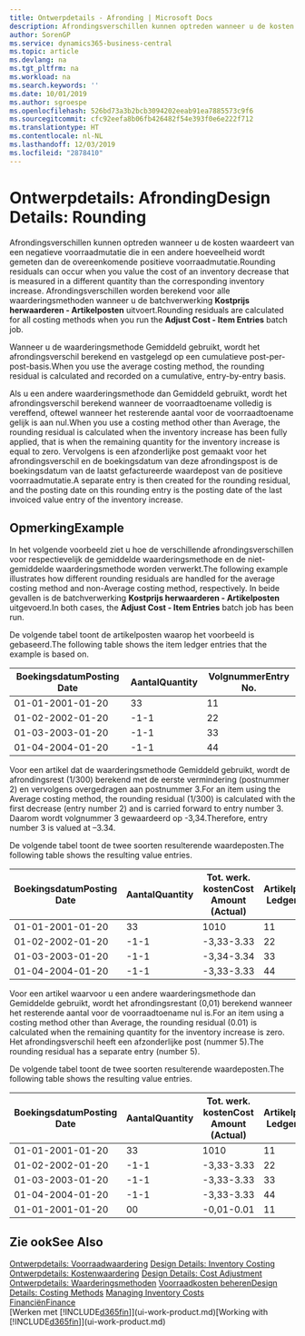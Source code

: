 ```yaml
---
title: Ontwerpdetails - Afronding | Microsoft Docs
description: Afrondingsverschillen kunnen optreden wanneer u de kosten waardeert van een negatieve voorraadmutatie die in een andere hoeveelheid wordt gemeten dan de overeenkomende positieve voorraadmutatie. Afrondingsverschillen worden berekend voor alle waarderingsmethoden wanneer u de batchverwerking **Kostprijs herwaarderen - Artikelposten** uitvoert.
author: SorenGP
ms.service: dynamics365-business-central
ms.topic: article
ms.devlang: na
ms.tgt_pltfrm: na
ms.workload: na
ms.search.keywords: ''
ms.date: 10/01/2019
ms.author: sgroespe
ms.openlocfilehash: 526bd73a3b2bcb3094202eeab91ea7885573c9f6
ms.sourcegitcommit: cfc92eefa8b06fb426482f54e393f0e6e222f712
ms.translationtype: HT
ms.contentlocale: nl-NL
ms.lasthandoff: 12/03/2019
ms.locfileid: "2878410"
---
```

# <a name="design-details-rounding"></a><span data-ttu-id="d87e4-104">Ontwerpdetails: Afronding</span><span class="sxs-lookup"><span data-stu-id="d87e4-104">Design Details: Rounding</span></span>
<span data-ttu-id="d87e4-105">Afrondingsverschillen kunnen optreden wanneer u de kosten waardeert van een negatieve voorraadmutatie die in een andere hoeveelheid wordt gemeten dan de overeenkomende positieve voorraadmutatie.</span><span class="sxs-lookup"><span data-stu-id="d87e4-105">Rounding residuals can occur when you value the cost of an inventory decrease that is measured in a different quantity than the corresponding inventory increase.</span></span> <span data-ttu-id="d87e4-106">Afrondingsverschillen worden berekend voor alle waarderingsmethoden wanneer u de batchverwerking **Kostprijs herwaarderen - Artikelposten** uitvoert.</span><span class="sxs-lookup"><span data-stu-id="d87e4-106">Rounding residuals are calculated for all costing methods when you run the **Adjust Cost - Item Entries** batch job.</span></span>  

 <span data-ttu-id="d87e4-107">Wanneer u de waarderingsmethode Gemiddeld gebruikt, wordt het afrondingsverschil berekend en vastgelegd op een cumulatieve post-per-post-basis.</span><span class="sxs-lookup"><span data-stu-id="d87e4-107">When you use the average costing method, the rounding residual is calculated and recorded on a cumulative, entry-by-entry basis.</span></span>  

 <span data-ttu-id="d87e4-108">Als u een andere waarderingsmethode dan Gemiddeld gebruikt, wordt het afrondingsverschil berekend wanneer de voorraadtoename volledig is vereffend, oftewel wanneer het resterende aantal voor de voorraadtoename gelijk is aan nul.</span><span class="sxs-lookup"><span data-stu-id="d87e4-108">When you use a costing method other than Average, the rounding residual is calculated when the inventory increase has been fully applied, that is when the remaining quantity for the inventory increase is equal to zero.</span></span> <span data-ttu-id="d87e4-109">Vervolgens is een afzonderlijke post gemaakt voor het afrondingsverschil en de boekingsdatum van deze afrondingspost is de boekingsdatum van de laatst gefactureerde waardepost van de positieve voorraadmutatie.</span><span class="sxs-lookup"><span data-stu-id="d87e4-109">A separate entry is then created for the rounding residual, and the posting date on this rounding entry is the posting date of the last invoiced value entry of the inventory increase.</span></span>  

## <a name="example"></a><span data-ttu-id="d87e4-110">Opmerking</span><span class="sxs-lookup"><span data-stu-id="d87e4-110">Example</span></span>  
 <span data-ttu-id="d87e4-111">In het volgende voorbeeld ziet u hoe de verschillende afrondingsverschillen voor respectievelijk de gemiddelde waarderingsmethode en de niet-gemiddelde waarderingsmethode worden verwerkt.</span><span class="sxs-lookup"><span data-stu-id="d87e4-111">The following example illustrates how different rounding residuals are handled for the average costing method and non-Average costing method, respectively.</span></span> <span data-ttu-id="d87e4-112">In beide gevallen is de batchverwerking **Kostprijs herwaarderen - Artikelposten** uitgevoerd.</span><span class="sxs-lookup"><span data-stu-id="d87e4-112">In both cases, the **Adjust Cost - Item Entries** batch job has been run.</span></span>  

 <span data-ttu-id="d87e4-113">De volgende tabel toont de artikelposten waarop het voorbeeld is gebaseerd.</span><span class="sxs-lookup"><span data-stu-id="d87e4-113">The following table shows the item ledger entries that the example is based on.</span></span>  

|<span data-ttu-id="d87e4-114">Boekingsdatum</span><span class="sxs-lookup"><span data-stu-id="d87e4-114">Posting Date</span></span>|<span data-ttu-id="d87e4-115">Aantal</span><span class="sxs-lookup"><span data-stu-id="d87e4-115">Quantity</span></span>|<span data-ttu-id="d87e4-116">Volgnummer</span><span class="sxs-lookup"><span data-stu-id="d87e4-116">Entry No.</span></span>|  
|------------------|--------------|---------------|  
|<span data-ttu-id="d87e4-117">01-01-20</span><span class="sxs-lookup"><span data-stu-id="d87e4-117">01-01-20</span></span>|<span data-ttu-id="d87e4-118">3</span><span class="sxs-lookup"><span data-stu-id="d87e4-118">3</span></span>|<span data-ttu-id="d87e4-119">1</span><span class="sxs-lookup"><span data-stu-id="d87e4-119">1</span></span>|  
|<span data-ttu-id="d87e4-120">01-02-20</span><span class="sxs-lookup"><span data-stu-id="d87e4-120">02-01-20</span></span>|<span data-ttu-id="d87e4-121">-1</span><span class="sxs-lookup"><span data-stu-id="d87e4-121">-1</span></span>|<span data-ttu-id="d87e4-122">2</span><span class="sxs-lookup"><span data-stu-id="d87e4-122">2</span></span>|  
|<span data-ttu-id="d87e4-123">01-03-20</span><span class="sxs-lookup"><span data-stu-id="d87e4-123">03-01-20</span></span>|<span data-ttu-id="d87e4-124">-1</span><span class="sxs-lookup"><span data-stu-id="d87e4-124">-1</span></span>|<span data-ttu-id="d87e4-125">3</span><span class="sxs-lookup"><span data-stu-id="d87e4-125">3</span></span>|  
|<span data-ttu-id="d87e4-126">01-04-20</span><span class="sxs-lookup"><span data-stu-id="d87e4-126">04-01-20</span></span>|<span data-ttu-id="d87e4-127">-1</span><span class="sxs-lookup"><span data-stu-id="d87e4-127">-1</span></span>|<span data-ttu-id="d87e4-128">4</span><span class="sxs-lookup"><span data-stu-id="d87e4-128">4</span></span>|  

 <span data-ttu-id="d87e4-129">Voor een artikel dat de waarderingsmethode Gemiddeld gebruikt, wordt de afrondingsrest (1/300) berekend met de eerste vermindering (postnummer 2) en vervolgens overgedragen aan postnummer 3.</span><span class="sxs-lookup"><span data-stu-id="d87e4-129">For an item using the Average costing method, the rounding residual (1/300) is calculated with the first decrease (entry number 2) and is carried forward to entry number 3.</span></span> <span data-ttu-id="d87e4-130">Daarom wordt volgnummer 3 gewaardeerd op -3,34.</span><span class="sxs-lookup"><span data-stu-id="d87e4-130">Therefore, entry number 3 is valued at –3.34.</span></span>  

 <span data-ttu-id="d87e4-131">De volgende tabel toont de twee soorten resulterende waardeposten.</span><span class="sxs-lookup"><span data-stu-id="d87e4-131">The following table shows the resulting value entries.</span></span>  

|<span data-ttu-id="d87e4-132">Boekingsdatum</span><span class="sxs-lookup"><span data-stu-id="d87e4-132">Posting Date</span></span>|<span data-ttu-id="d87e4-133">Aantal</span><span class="sxs-lookup"><span data-stu-id="d87e4-133">Quantity</span></span>|<span data-ttu-id="d87e4-134">Tot. werk. kosten</span><span class="sxs-lookup"><span data-stu-id="d87e4-134">Cost Amount (Actual)</span></span>|<span data-ttu-id="d87e4-135">Artikelpostnr.</span><span class="sxs-lookup"><span data-stu-id="d87e4-135">Item Ledger Entry No.</span></span>|<span data-ttu-id="d87e4-136">Volgnummer</span><span class="sxs-lookup"><span data-stu-id="d87e4-136">Entry No.</span></span>|  
|------------------|--------------|----------------------------|---------------------------|---------------|  
|<span data-ttu-id="d87e4-137">01-01-20</span><span class="sxs-lookup"><span data-stu-id="d87e4-137">01-01-20</span></span>|<span data-ttu-id="d87e4-138">3</span><span class="sxs-lookup"><span data-stu-id="d87e4-138">3</span></span>|<span data-ttu-id="d87e4-139">10</span><span class="sxs-lookup"><span data-stu-id="d87e4-139">10</span></span>|<span data-ttu-id="d87e4-140">1</span><span class="sxs-lookup"><span data-stu-id="d87e4-140">1</span></span>|<span data-ttu-id="d87e4-141">1</span><span class="sxs-lookup"><span data-stu-id="d87e4-141">1</span></span>|  
|<span data-ttu-id="d87e4-142">01-02-20</span><span class="sxs-lookup"><span data-stu-id="d87e4-142">02-01-20</span></span>|<span data-ttu-id="d87e4-143">-1</span><span class="sxs-lookup"><span data-stu-id="d87e4-143">-1</span></span>|<span data-ttu-id="d87e4-144">-3,33</span><span class="sxs-lookup"><span data-stu-id="d87e4-144">-3.33</span></span>|<span data-ttu-id="d87e4-145">2</span><span class="sxs-lookup"><span data-stu-id="d87e4-145">2</span></span>|<span data-ttu-id="d87e4-146">2</span><span class="sxs-lookup"><span data-stu-id="d87e4-146">2</span></span>|  
|<span data-ttu-id="d87e4-147">01-03-20</span><span class="sxs-lookup"><span data-stu-id="d87e4-147">03-01-20</span></span>|<span data-ttu-id="d87e4-148">-1</span><span class="sxs-lookup"><span data-stu-id="d87e4-148">-1</span></span>|<span data-ttu-id="d87e4-149">-3,34</span><span class="sxs-lookup"><span data-stu-id="d87e4-149">-3.34</span></span>|<span data-ttu-id="d87e4-150">3</span><span class="sxs-lookup"><span data-stu-id="d87e4-150">3</span></span>|<span data-ttu-id="d87e4-151">3</span><span class="sxs-lookup"><span data-stu-id="d87e4-151">3</span></span>|  
|<span data-ttu-id="d87e4-152">01-04-20</span><span class="sxs-lookup"><span data-stu-id="d87e4-152">04-01-20</span></span>|<span data-ttu-id="d87e4-153">-1</span><span class="sxs-lookup"><span data-stu-id="d87e4-153">-1</span></span>|<span data-ttu-id="d87e4-154">-3,33</span><span class="sxs-lookup"><span data-stu-id="d87e4-154">-3.33</span></span>|<span data-ttu-id="d87e4-155">4</span><span class="sxs-lookup"><span data-stu-id="d87e4-155">4</span></span>|<span data-ttu-id="d87e4-156">4</span><span class="sxs-lookup"><span data-stu-id="d87e4-156">4</span></span>|  

 <span data-ttu-id="d87e4-157">Voor een artikel waarvoor u een andere waarderingsmethode dan Gemiddelde gebruikt, wordt het afrondingsrestant (0,01) berekend wanneer het resterende aantal voor de voorraadtoename nul is.</span><span class="sxs-lookup"><span data-stu-id="d87e4-157">For an item using a costing method other than Average, the rounding residual (0.01) is calculated when the remaining quantity for the inventory increase is zero.</span></span> <span data-ttu-id="d87e4-158">Het afrondingsverschil heeft een afzonderlijke post (nummer 5).</span><span class="sxs-lookup"><span data-stu-id="d87e4-158">The rounding residual has a separate entry (number 5).</span></span>  

 <span data-ttu-id="d87e4-159">De volgende tabel toont de twee soorten resulterende waardeposten.</span><span class="sxs-lookup"><span data-stu-id="d87e4-159">The following table shows the resulting value entries.</span></span>  

|<span data-ttu-id="d87e4-160">Boekingsdatum</span><span class="sxs-lookup"><span data-stu-id="d87e4-160">Posting Date</span></span>|<span data-ttu-id="d87e4-161">Aantal</span><span class="sxs-lookup"><span data-stu-id="d87e4-161">Quantity</span></span>|<span data-ttu-id="d87e4-162">Tot. werk. kosten</span><span class="sxs-lookup"><span data-stu-id="d87e4-162">Cost Amount (Actual)</span></span>|<span data-ttu-id="d87e4-163">Artikelpostnr.</span><span class="sxs-lookup"><span data-stu-id="d87e4-163">Item Ledger Entry No.</span></span>|<span data-ttu-id="d87e4-164">Volgnummer</span><span class="sxs-lookup"><span data-stu-id="d87e4-164">Entry No.</span></span>|  
|------------------|--------------|----------------------------|---------------------------|---------------|  
|<span data-ttu-id="d87e4-165">01-01-20</span><span class="sxs-lookup"><span data-stu-id="d87e4-165">01-01-20</span></span>|<span data-ttu-id="d87e4-166">3</span><span class="sxs-lookup"><span data-stu-id="d87e4-166">3</span></span>|<span data-ttu-id="d87e4-167">10</span><span class="sxs-lookup"><span data-stu-id="d87e4-167">10</span></span>|<span data-ttu-id="d87e4-168">1</span><span class="sxs-lookup"><span data-stu-id="d87e4-168">1</span></span>|<span data-ttu-id="d87e4-169">1</span><span class="sxs-lookup"><span data-stu-id="d87e4-169">1</span></span>|  
|<span data-ttu-id="d87e4-170">01-02-20</span><span class="sxs-lookup"><span data-stu-id="d87e4-170">02-01-20</span></span>|<span data-ttu-id="d87e4-171">-1</span><span class="sxs-lookup"><span data-stu-id="d87e4-171">-1</span></span>|<span data-ttu-id="d87e4-172">-3,33</span><span class="sxs-lookup"><span data-stu-id="d87e4-172">-3.33</span></span>|<span data-ttu-id="d87e4-173">2</span><span class="sxs-lookup"><span data-stu-id="d87e4-173">2</span></span>|<span data-ttu-id="d87e4-174">2</span><span class="sxs-lookup"><span data-stu-id="d87e4-174">2</span></span>|  
|<span data-ttu-id="d87e4-175">01-03-20</span><span class="sxs-lookup"><span data-stu-id="d87e4-175">03-01-20</span></span>|<span data-ttu-id="d87e4-176">-1</span><span class="sxs-lookup"><span data-stu-id="d87e4-176">-1</span></span>|<span data-ttu-id="d87e4-177">-3,33</span><span class="sxs-lookup"><span data-stu-id="d87e4-177">-3.33</span></span>|<span data-ttu-id="d87e4-178">3</span><span class="sxs-lookup"><span data-stu-id="d87e4-178">3</span></span>|<span data-ttu-id="d87e4-179">3</span><span class="sxs-lookup"><span data-stu-id="d87e4-179">3</span></span>|  
|<span data-ttu-id="d87e4-180">01-04-20</span><span class="sxs-lookup"><span data-stu-id="d87e4-180">04-01-20</span></span>|<span data-ttu-id="d87e4-181">-1</span><span class="sxs-lookup"><span data-stu-id="d87e4-181">-1</span></span>|<span data-ttu-id="d87e4-182">-3,33</span><span class="sxs-lookup"><span data-stu-id="d87e4-182">-3.33</span></span>|<span data-ttu-id="d87e4-183">4</span><span class="sxs-lookup"><span data-stu-id="d87e4-183">4</span></span>|<span data-ttu-id="d87e4-184">4</span><span class="sxs-lookup"><span data-stu-id="d87e4-184">4</span></span>|  
|<span data-ttu-id="d87e4-185">01-01-20</span><span class="sxs-lookup"><span data-stu-id="d87e4-185">01-01-20</span></span>|<span data-ttu-id="d87e4-186">0</span><span class="sxs-lookup"><span data-stu-id="d87e4-186">0</span></span>|<span data-ttu-id="d87e4-187">-0,01</span><span class="sxs-lookup"><span data-stu-id="d87e4-187">-0.01</span></span>|<span data-ttu-id="d87e4-188">1</span><span class="sxs-lookup"><span data-stu-id="d87e4-188">1</span></span>|<span data-ttu-id="d87e4-189">5</span><span class="sxs-lookup"><span data-stu-id="d87e4-189">5</span></span>|  

## <a name="see-also"></a><span data-ttu-id="d87e4-190">Zie ook</span><span class="sxs-lookup"><span data-stu-id="d87e4-190">See Also</span></span>  
 <span data-ttu-id="d87e4-191">[Ontwerpdetails: Voorraadwaardering](design-details-inventory-costing.md) </span><span class="sxs-lookup"><span data-stu-id="d87e4-191">[Design Details: Inventory Costing](design-details-inventory-costing.md) </span></span>  
 <span data-ttu-id="d87e4-192">[Ontwerpdetails: Kostenwaardering](design-details-cost-adjustment.md) </span><span class="sxs-lookup"><span data-stu-id="d87e4-192">[Design Details: Cost Adjustment](design-details-cost-adjustment.md) </span></span>  
 <span data-ttu-id="d87e4-193">[Ontwerpdetails: Waarderingsmethoden](design-details-costing-methods.md) [Voorraadkosten beheren](finance-manage-inventory-costs.md)</span><span class="sxs-lookup"><span data-stu-id="d87e4-193">[Design Details: Costing Methods](design-details-costing-methods.md) [Managing Inventory Costs](finance-manage-inventory-costs.md)</span></span>  
 [<span data-ttu-id="d87e4-194">Financiën</span><span class="sxs-lookup"><span data-stu-id="d87e4-194">Finance</span></span>](finance.md)  
 <span data-ttu-id="d87e4-195">[Werken met [!INCLUDE[d365fin](includes/d365fin_md.md)]](ui-work-product.md)</span><span class="sxs-lookup"><span data-stu-id="d87e4-195">[Working with [!INCLUDE[d365fin](includes/d365fin_md.md)]](ui-work-product.md)</span></span>
